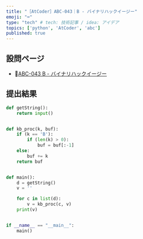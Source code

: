 ```yaml
---
title: "［AtCoder］ABC-043｜B - バイナリハックイージー"
emoji: "⌨️"
type: "tech" # tech: 技術記事 / idea: アイデア
topics: ['python', 'AtCoder', 'abc']
published: true
---
```


## 設問ページ

- 🔗[ABC-043 B - バイナリハックイージー](https://atcoder.jp/contests/abc043/tasks/abc043_b)

## 提出結果

```python
def getString():
    return input()


def kb_proc(k, buf):
    if (k == 'B'):
        if (len(k) > 0):
            buf = buf[:-1]
    else:
        buf += k
    return buf


def main():
    d = getString()
    v = ''

    for c in list(d):
        v = kb_proc(c, v)
    print(v)


if __name__ == "__main__":
    main()
```
